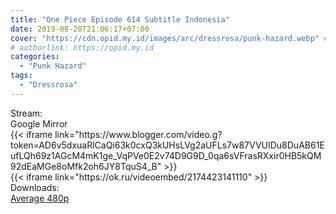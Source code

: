 ```yaml
---
title: "One Piece Episode 614 Subtitle Indonesia"
date: 2019-08-20T21:06:17+07:00
cover: "https://cdn.opid.my.id/images/arc/dressrosa/punk-hazard.webp" # Optional, cover
# authorlink: https://opid.my.id
categories:
  - "Punk Hazard"
tags:
  - "Dressrosa"
---
```

<div class="ui menu violet borderless inverted">
  <div class="header item active">
        Stream:
    </div>
  <a class="active item" data-tab="google">
    <i class="google drive icon"></i> Google
  </a>
  <a class="item nounderline" data-tab="mirror">
    <i class="odnoklassniki icon"></i> Mirror
  </a>
</div>
<div class="ui bottom attached tab segment active" style="border:0 !important;" data-tab="google">
{{< iframe link="https://www.blogger.com/video.g?token=AD6v5dxuaRlCaQi63k0cxQ3kUHsLVg2aUFLs7w87VVUIDu8DuAB61EufLQh69z1AGcM4mK1ge_VqPVe0E2v74D9G9D_0qa6sVFrasRXxir0HB5kQM92dEaMGe8oMfk2oh6JY8TquS4_B" >}}
</div>
<div class="ui bottom attached tab segment" style="border:0 !important;" data-tab="mirror">
{{< iframe link="https://ok.ru/videoembed/2174423141110" >}}
</div>
<div class="ui menu violet borderless inverted">
  <div class="header item active">
        Downloads:
    </div>
  <a class="item nounderline" href="https://ouo.io/Z2OkKC" target="_blank" rel="dofollow"><i class="google drive icon"></i>
    Average 480p</a>
</div>